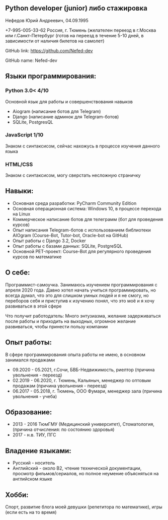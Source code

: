 ## Python developer (junior) либо стажировка
Нефедов Юрий Андреевич, 04.09.1995

+7-995-005-33-62
Россия, г. Тюмень (желателен переезд в г.Москва или г.Санкт-Петербург (готов на переезд в течение 5-10 дней, в зависимости от наличия билетов на самолет)

GitHub link: https://github.com/Nefed-dev 

GitHub name: Nefed-dev

## Языки программирования:

### Python 3.0< 4/10
Основной язык для работы и совершенствования навыков

- Aiogram (написание ботов для Telegram)
- Django (написание админок для Telegram-ботов)
- SQLite, PostgresQL

### JavaScript 1/10
Знаком с синтаксисом, сейчас нахожусь в процессе изучения данного языка

### HTML/CSS
Знаком с синтаксисом, могу сверстать несложную страничку

## Навыки:
- Основная среда разработки: PyCharm Community Edition
- Основная операционная система: Windows 10, в процессе перехода на Linux
- Коммерческое написание ботов для телеграмм (бот для проведения курсов)
- Опыт написания Telegram-ботов с использованием библиотеки AIOgram (Course-Bot, Tutor-bot, Oracle-bot на GitHub)
- Опыт работы с Django 3.2, Docker
- Опыт работы с базами данных: SQLite, PostgreSQL
- Основной PET-проект: Course-Bot для регулярного проведения курсов по математике

## О себе:
Программист-самоучка. Занимаюсь изучением программирования с апреля 2020 года. Давно хотел начать учиться программировать, но всегда думал, что это для слишком умных людей и я не смогу, но переборов себя и приступив к изучению понял, что это моё и я хочу развиваться в этой сфере

Что получит работодатель: Много энтузиазма, желание задерживаться после работы и приходить на выходных, огромное желание развиваться, чтобы принести пользу компании

## Опыт работы: 
В сфере программирования опыта работы не имею, в основном занимался продажами

- 09.2020 - 05.2021, г.Сочи, БВБ-Недвижимость, риелтор (причина увольнения - переезд)
- 02.2019 - 06.2020, г. Тюмень, Кальяныч, менеджер по оптовым продажам (причина увольнения - переезд)
- 06.2017 - 05.2018, г. Тюмень, ООО Фумари, менеджер зала (причина увольнения - учеба)

## Образование:
- 2013 - 2016 ТюмГМУ (Медицинский университет), Стоматология, (причина отчисления: по состоянию здоровья)
- 2017 - н.в. ТИУ, ПГС

## Владение языками:
- Русский - носитель
- Английский - около B2, чтение технической документации, просмотр фильмов/сериалов, но полное неумение объясняться на английском языке

## Хобби:
Спорт, развитие блога моей девушки (репетитора по математике), игры (если есть на то время)
